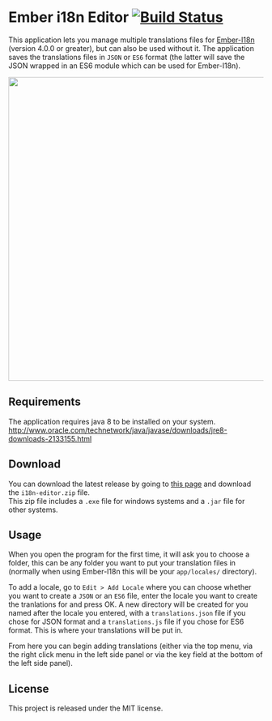 # Ember i18n Editor [![Build Status](https://travis-ci.org/jcbvm/ember-i18n-editor.svg?branch=master)](https://travis-ci.org/jcbvm/require-i18next)

This application lets you manage multiple translations files for [Ember-I18n](https://github.com/jamesarosen/ember-i18n) (version 4.0.0 or greater), but can also be used without it. The application saves the translations files in `JSON` or `ES6` format (the latter will save the JSON wrapped in an ES6 module which can be used for Ember-I18n).

<img src="https://raw.github.com/jcbvm/ember-i18n-editor/master/screenshot.jpg?1" width="600">

## Requirements

The application requires java 8 to be installed on your system.<br>
http://www.oracle.com/technetwork/java/javase/downloads/jre8-downloads-2133155.html

## Download

You can download the latest release by going to [this page](https://github.com/jcbvm/ember-i18n-editor/releases/latest) and download the `i18n-editor.zip` file.<br>
This zip file includes a `.exe` file for windows systems and a `.jar` file for other systems.<br>

## Usage

When you open the program for the first time, it will ask you to choose a folder, this can be any folder you want to put your translation files in (normally when using Ember-I18n this will be your `app/locales/` directory). 

To add a locale, go to `Edit > Add Locale` where you can choose whether you want to create a `JSON` or an `ES6` file, enter the locale you want to create the tranlations for and press OK. A new directory will be created for you named after the locale you entered, with a `translations.json` file if you chose for JSON format and a `translations.js` file if you chose for ES6 format. This is where your translations will be put in.

From here you can begin adding translations (either via the top menu, via the right click menu in the left side panel or via the key field at the bottom of the left side panel).

## License

This project is released under the MIT license.
